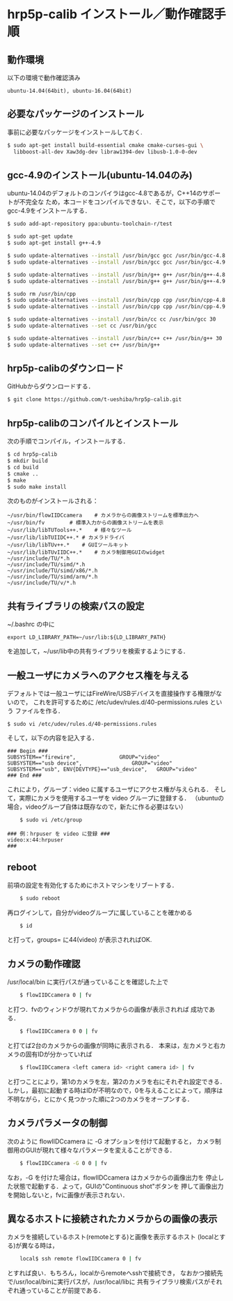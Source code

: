 hrp5p-calib インストール／動作確認手順
===================================

## 動作環境

以下の環境で動作確認済み

    ubuntu-14.04(64bit), ubuntu-16.04(64bit)


## 必要なパッケージのインストール

事前に必要なパッケージをインストールしておく.
```bash
$ sudo apt-get install build-essential cmake cmake-curses-gui \
  libboost-all-dev Xaw3dg-dev libraw1394-dev libusb-1.0-0-dev
```


## gcc-4.9のインストール(ubuntu-14.04のみ)

ubuntu-14.04のデフォルトのコンパイラはgcc-4.8であるが，C++14のサポートが不完全な
ため，本コードをコンパイルできない．そこで，以下の手順でgcc-4.9をインストールする．

```bash
$ sudo add-apt-repository ppa:ubuntu-toolchain-r/test

$ sudo apt-get update
$ sudo apt-get install g++-4.9

$ sudo update-alternatives --install /usr/bin/gcc gcc /usr/bin/gcc-4.8 10
$ sudo update-alternatives --install /usr/bin/gcc gcc /usr/bin/gcc-4.9 20

$ sudo update-alternatives --install /usr/bin/g++ g++ /usr/bin/g++-4.8 10
$ sudo update-alternatives --install /usr/bin/g++ g++ /usr/bin/g++-4.9 20

$ sudo rm /usr/bin/cpp
$ sudo update-alternatives --install /usr/bin/cpp cpp /usr/bin/cpp-4.8 10
$ sudo update-alternatives --install /usr/bin/cpp cpp /usr/bin/cpp-4.9 20

$ sudo update-alternatives --install /usr/bin/cc cc /usr/bin/gcc 30
$ sudo update-alternatives --set cc /usr/bin/gcc

$ sudo update-alternatives --install /usr/bin/c++ c++ /usr/bin/g++ 30
$ sudo update-alternatives --set c++ /usr/bin/g++
```
## hrp5p-calibのダウンロード

GitHubからダウンロードする．
```bash
$ git clone https://github.com/t-ueshiba/hrp5p-calib.git
```

## hrp5p-calibのコンパイルとインストール

次の手順でコンパイル，インストールする．

```bash
$ cd hrp5p-calib
$ mkdir build
$ cd build
$ cmake ..
$ make
$ sudo make install
```
次のものがインストールされる：

    ~/usr/bin/flowIIDCcamera	# カメラからの画像ストリームを標準出力へ
    ~/usr/bin/fv		# 標準入力からの画像ストリームを表示
    ~/usr/lib/libTUTools++.*	# 様々なツール
    ~/usr/lib/libTUIIDC++.*	# カメラドライバ
    ~/usr/lib/libTUv++.*	# GUIツールキット
    ~/usr/lib/libTUvIIDC++.*	# カメラ制御用GUIのwidget
    ~/usr/include/TU/*.h
    ~/usr/include/TU/simd/*.h
    ~/usr/include/TU/simd/x86/*.h
    ~/usr/include/TU/simd/arm/*.h
    ~/usr/include/TU/v/*.h

## 共有ライブラリの検索パスの設定

~/.bashrc の中に

    export LD_LIBRARY_PATH=~/usr/lib:${LD_LIBRARY_PATH}

を追加して，~/usr/lib中の共有ライブラリを検索するようにする．

## 一般ユーザにカメラへのアクセス権を与える

デフォルトでは一般ユーザにはFireWire/USBデバイスを直接操作する権限がないので，
これを許可するために /etc/udev/rules.d/40-permissions.rules という
ファイルを作る．

    $ sudo vi /etc/udev/rules.d/40-permissions.rules

そして，以下の内容を記入する．

    ### Begin ###
    SUBSYSTEM=="firewire",				GROUP="video"
    SUBSYSTEM=="usb device",				GROUP="video"
    SUBSYSTEM=="usb", ENV{DEVTYPE}=="usb_device",	GROUP="video"
    ### End ###

これにより，グループ：video に属するユーザにアクセス権が与えられる．
そして，実際にカメラを使用するユーザを video グループに登録する．
（ubuntuの場合，videoグループ自体は既存なので，新たに作る必要はない）
```bash
    $ sudo vi /etc/group
```
    ### 例：hrpuser を video に登録 ###
    video:x:44:hrpuser
    ###

## reboot

前項の設定を有効化するためにホストマシンをリブートする．
```bash
    $ sudo reboot
```
再ログインして，自分がvideoグループに属していることを確かめる
```bash
    $ id
```
と打って，groups= に44(video) が表示されればOK.


## カメラの動作確認
/usr/local/bin に実行パスが通っていることを確認した上で
```bash
    $ flowIIDCcamera 0 | fv
```
と打つ．fvのウィンドウが現れてカメラからの画像が表示されれば
成功である．
```bash
    $ flowIIDCcamera 0 0 | fv
```
と打てば2台のカメラからの画像が同時に表示される．
本来は，左カメラと右カメラの固有IDが分かっていれば
```bash
    $ flowIIDCcamera <left camera id> <right camera id> | fv
```
と打つことにより，第1のカメラを左，第2のカメラを右にそれぞれ設定できる．
しかし，最初に起動する時はIDが不明なので，0を与えることによって，順序は
不明ながら，とにかく見つかった順に2つのカメラをオープンする．

## カメラパラメータの制御
次のように flowIIDCcamera に -G オプションを付けて起動すると，
カメラ制御用のGUIが現れて様々なパラメータを変えることができる．
```bash
    $ flowIIDCcamera -G 0 0 | fv
```
なお，-G を付けた場合は，flowIIDCcamera はカメラからの画像出力を
停止した状態で起動する．よって，GUIの"Continuous shot"ボタンを
押して画像出力を開始しないと，fvに画像が表示されない．

## 異なるホストに接続されたカメラからの画像の表示
カメラを接続しているホスト(remoteとする)と画像を表示するホスト
(localとする)が異なる時は，
```bash
    local$ ssh remote flowIIDCcamera 0 | fv
```
とすれば良い．もちろん，localからremoteへsshで接続でき，
なおかつ接続先で/usr/local/binに実行パスが，/usr/local/libに
共有ライブラリ検索パスがそれぞれ通っていることが前提である．

    